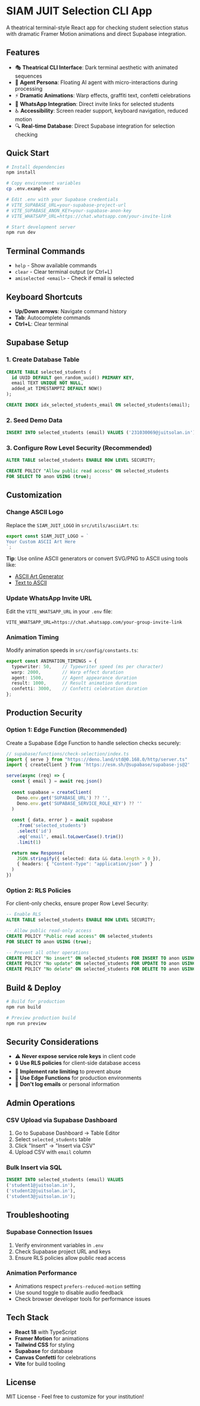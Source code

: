 # SIAM JUIT Selection CLI App

A theatrical terminal-style React app for checking student selection status with dramatic Framer Motion animations and direct Supabase integration.

## Features

- 🎭 **Theatrical CLI Interface**: Dark terminal aesthetic with animated sequences
- 🤖 **Agent Persona**: Floating AI agent with micro-interactions during processing  
- ⚡ **Dramatic Animations**: Warp effects, graffiti text, confetti celebrations
- 📱 **WhatsApp Integration**: Direct invite links for selected students
- ♿ **Accessibility**: Screen reader support, keyboard navigation, reduced motion
- 🔍 **Real-time Database**: Direct Supabase integration for selection checking

## Quick Start

```bash
# Install dependencies
npm install

# Copy environment variables
cp .env.example .env

# Edit .env with your Supabase credentials
# VITE_SUPABASE_URL=your-supabase-project-url
# VITE_SUPABASE_ANON_KEY=your-supabase-anon-key  
# VITE_WHATSAPP_URL=https://chat.whatsapp.com/your-invite-link

# Start development server
npm run dev
```

## Terminal Commands

- `help` - Show available commands
- `clear` - Clear terminal output (or Ctrl+L)
- `amiselected <email>` - Check if email is selected

## Keyboard Shortcuts

- **Up/Down arrows**: Navigate command history
- **Tab**: Autocomplete commands
- **Ctrl+L**: Clear terminal

## Supabase Setup

### 1. Create Database Table

```sql
CREATE TABLE selected_students (
  id UUID DEFAULT gen_random_uuid() PRIMARY KEY,
  email TEXT UNIQUE NOT NULL,
  added_at TIMESTAMPTZ DEFAULT NOW()
);

CREATE INDEX idx_selected_students_email ON selected_students(email);
```

### 2. Seed Demo Data

```sql
INSERT INTO selected_students (email) VALUES ('231030069@juitsolan.in');
```

### 3. Configure Row Level Security (Recommended)

```sql
ALTER TABLE selected_students ENABLE ROW LEVEL SECURITY;

CREATE POLICY "Allow public read access" ON selected_students
FOR SELECT TO anon USING (true);
```

## Customization

### Change ASCII Logo

Replace the `SIAM_JUIT_LOGO` in `src/utils/asciiArt.ts`:

```typescript
export const SIAM_JUIT_LOGO = `
Your Custom ASCII Art Here
`;
```

**Tip**: Use online ASCII generators or convert SVG/PNG to ASCII using tools like:
- [ASCII Art Generator](https://www.ascii-art-generator.org/)
- [Text to ASCII](https://patorjk.com/software/taag/)

### Update WhatsApp Invite URL

Edit the `VITE_WHATSAPP_URL` in your `.env` file:

```env
VITE_WHATSAPP_URL=https://chat.whatsapp.com/your-group-invite-link
```

### Animation Timing

Modify animation speeds in `src/config/constants.ts`:

```typescript
export const ANIMATION_TIMINGS = {
  typewriter: 50,    // Typewriter speed (ms per character)
  warp: 2000,        // Warp effect duration
  agent: 1500,       // Agent appearance duration
  result: 1000,      // Result animation duration
  confetti: 3000,    // Confetti celebration duration
};
```

## Production Security

### Option 1: Edge Function (Recommended)

Create a Supabase Edge Function to handle selection checks securely:

```typescript
// supabase/functions/check-selection/index.ts
import { serve } from "https://deno.land/std@0.168.0/http/server.ts"
import { createClient } from 'https://esm.sh/@supabase/supabase-js@2'

serve(async (req) => {
  const { email } = await req.json()
  
  const supabase = createClient(
    Deno.env.get('SUPABASE_URL') ?? '',
    Deno.env.get('SUPABASE_SERVICE_ROLE_KEY') ?? ''
  )
  
  const { data, error } = await supabase
    .from('selected_students')
    .select('id')
    .eq('email', email.toLowerCase().trim())
    .limit(1)

  return new Response(
    JSON.stringify({ selected: data && data.length > 0 }),
    { headers: { "Content-Type": "application/json" } }
  )
})
```

### Option 2: RLS Policies

For client-only checks, ensure proper Row Level Security:

```sql
-- Enable RLS
ALTER TABLE selected_students ENABLE ROW LEVEL SECURITY;

-- Allow public read-only access
CREATE POLICY "Public read access" ON selected_students
FOR SELECT TO anon USING (true);

-- Prevent all other operations
CREATE POLICY "No insert" ON selected_students FOR INSERT TO anon USING (false);
CREATE POLICY "No update" ON selected_students FOR UPDATE TO anon USING (false);
CREATE POLICY "No delete" ON selected_students FOR DELETE TO anon USING (false);
```

## Build & Deploy

```bash
# Build for production
npm run build

# Preview production build
npm run preview
```

## Security Considerations

- ⚠️ **Never expose service role keys** in client code
- 🔒 **Use RLS policies** for client-side database access
- 🚦 **Implement rate limiting** to prevent abuse
- 🔐 **Use Edge Functions** for production environments
- 📝 **Don't log emails** or personal information

## Admin Operations

### CSV Upload via Supabase Dashboard

1. Go to Supabase Dashboard → Table Editor
2. Select `selected_students` table  
3. Click "Insert" → "Insert via CSV"
4. Upload CSV with `email` column

### Bulk Insert via SQL

```sql
INSERT INTO selected_students (email) VALUES 
('student1@juitsolan.in'),
('student2@juitsolan.in'),
('student3@juitsolan.in');
```

## Troubleshooting

### Supabase Connection Issues

1. Verify environment variables in `.env`
2. Check Supabase project URL and keys
3. Ensure RLS policies allow public read access

### Animation Performance

- Animations respect `prefers-reduced-motion` setting
- Use sound toggle to disable audio feedback
- Check browser developer tools for performance issues

## Tech Stack

- **React 18** with TypeScript
- **Framer Motion** for animations
- **Tailwind CSS** for styling  
- **Supabase** for database
- **Canvas Confetti** for celebrations
- **Vite** for build tooling

## License

MIT License - Feel free to customize for your institution!
